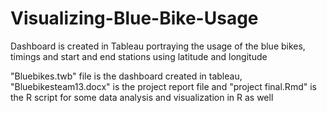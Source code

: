 # Visualizing-Blue-Bike-Usage
Dashboard is created in Tableau portraying the usage of the blue bikes, timings and start and end stations using latitude and longitude 


"Bluebikes.twb" file is the dashboard created in tableau, "Bluebikesteam13.docx" is the project report file and "project final.Rmd" is the R script for some data analysis and visualization in R as well
